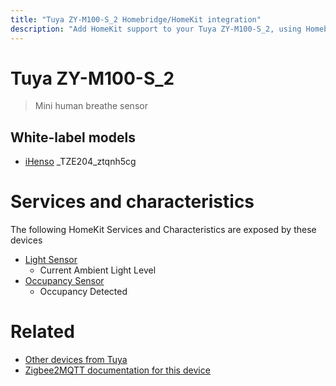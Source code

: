 ```yaml
---
title: "Tuya ZY-M100-S_2 Homebridge/HomeKit integration"
description: "Add HomeKit support to your Tuya ZY-M100-S_2, using Homebridge, Zigbee2MQTT and homebridge-z2m."
---
```

<!---
This file has been GENERATED using src/docgen/docgen.ts
DO NOT EDIT THIS FILE MANUALLY!
-->
# Tuya ZY-M100-S_2
> Mini human breathe sensor


## White-label models
* [iHenso](../index.md#ihenso) _TZE204_ztqnh5cg

# Services and characteristics
The following HomeKit Services and Characteristics are exposed by
these devices

* [Light Sensor](../../sensors.md)
  * Current Ambient Light Level
* [Occupancy Sensor](../../sensors.md)
  * Occupancy Detected


# Related
* [Other devices from Tuya](../index.md#tuya)
* [Zigbee2MQTT documentation for this device](https://www.zigbee2mqtt.io/devices/ZY-M100-S_2.html)